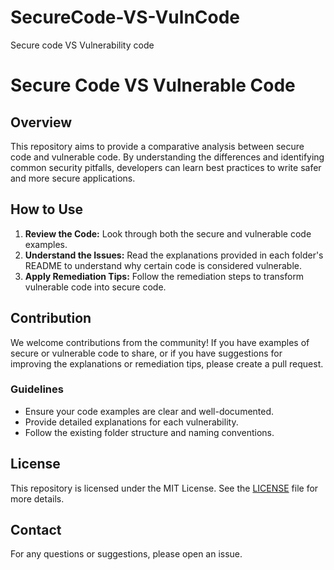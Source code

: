 # SecureCode-VS-VulnCode
Secure code VS Vulnerability code

# Secure Code VS Vulnerable Code

## Overview
This repository aims to provide a comparative analysis between secure code and vulnerable code. By understanding the differences and identifying common security pitfalls, developers can learn best practices to write safer and more secure applications.

## How to Use
1. **Review the Code:** Look through both the secure and vulnerable code examples.
2. **Understand the Issues:** Read the explanations provided in each folder's README to understand why certain code is considered vulnerable.
3. **Apply Remediation Tips:** Follow the remediation steps to transform vulnerable code into secure code.

## Contribution
We welcome contributions from the community! If you have examples of secure or vulnerable code to share, or if you have suggestions for improving the explanations or remediation tips, please create a pull request.

### Guidelines
- Ensure your code examples are clear and well-documented.
- Provide detailed explanations for each vulnerability.
- Follow the existing folder structure and naming conventions.

## License
This repository is licensed under the MIT License. See the [LICENSE](./LICENSE) file for more details.

## Contact
For any questions or suggestions, please open an issue.
